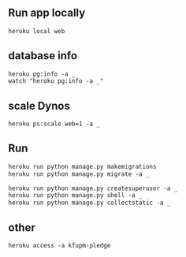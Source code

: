 ## Run app locally
```txt
heroku local web
```


## database info
```txt
heroku pg:info -a _
watch "heroku pg:info -a _"
```


## scale Dynos
```txt
heroku ps:scale web=1 -a _
```


## Run
```txt
heroku run python manage.py makemigrations
heroku run python manage.py migrate -a _

heroku run python manage.py createsuperuser -a _
heroku run python manage.py shell -a _
heroku run python manage.py collectstatic -a _
```


## other
```txt
heroku access -a kfupm-pledge
```

